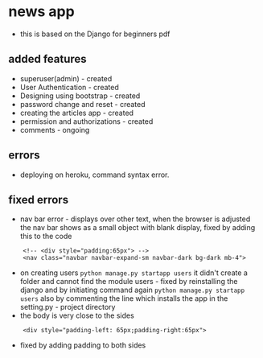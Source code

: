 # news app
- this is based on the Django for beginners pdf

## added features
- superuser(admin) - created
- User Authentication - created
- Designing using bootstrap - created
- password change and reset - created
- creating the articles app - created
- permission and authorizations - created
- comments - ongoing

## errors
- deploying on heroku, command syntax error.

## fixed errors
- nav bar error - displays over other text, when the browser is adjusted the nav bar shows as a small object with blank display, fixed by adding this to the code
```
    <!-- <div style="padding:65px"> --> 
    <nav class="navbar navbar-expand-sm navbar-dark bg-dark mb-4">
```
- on creating users
``
    python manage.py startapp users
``
it didn't create a folder and cannot find the module users - fixed by reinstalling the django and by initiating command again
``
    python manage.py startapp users
``
also by commenting the line which installs the app in the setting.py - project directory
- the body is very close to the sides
```
    <div style="padding-left: 65px;padding-right:65px">
```
- fixed by adding padding to both sides


